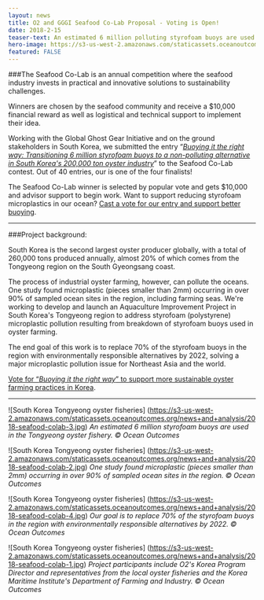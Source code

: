 ```yaml
---
layout: news
title: O2 and GGGI Seafood Co-Lab Proposal - Voting is Open!
date: 2018-2-15
teaser-text: An estimated 6 million polluting styrofoam buoys are used in one of the world’s largest oyster fisheries. We want to change that. Vote for our Seafood Co-Lab project to support better buoying.
hero-image: https://s3-us-west-2.amazonaws.com/staticassets.oceanoutcomes.org/news+and+analysis/hero+images/2018-seafood-colab-hero.jpg
featured: FALSE
---
```

###The Seafood Co-Lab is an annual competition where the seafood industry invests in practical and innovative solutions to sustainability challenges. 

Winners are chosen by the seafood community and receive a $10,000 financial reward as well as logistical and technical support to implement their idea.

Working with the Global Ghost Gear Initiative and on the ground stakeholders in South Korea, we submitted the entry “<a href="http://speakingofseafood.org/seafood-co-lab/2018-co-lab-finalists/transitioning-styrofoam-buoys-south-korean-oyster-farms/" target="blank">*Buoying it the right way: Transitioning 6 million styrofoam buoys to a non-polluting alternative in South Korea's 200,000 ton oyster industry*</a>” to the Seafood Co-Lab contest. Out of 40 entries, our is one of the four finalists!

The Seafood Co-Lab winner is selected by popular vote and gets $10,000 and advisor support to begin work. Want to support reducing styrofoam microplastics in our ocean? <a href="http://speakingofseafood.org/seafood-co-lab/choose-seafood-co-lab-winner/" target="blank">Cast a vote for our entry and support better buoying</a>. 

----
###Project background:

South Korea is the second largest oyster producer globally, with a total of 260,000 tons produced annually, almost 20% of which comes from the Tongyeong region on the South Gyeongsang coast. 

The process of industrial oyster farming, however, can pollute the oceans. One study found microplastic (pieces smaller than 2mm) occurring in over 90% of sampled ocean sites in the region, including farming seas. We're working to develop and launch an Aquaculture Improvement Project in South Korea's Tongyeong region to address styrofoam (polystyrene) microplastic pollution resulting from breakdown of styrofoam buoys used in oyster farming. 

The end goal of this work is to replace 70% of the styrofoam buoys in the region with environmentally responsible alternatives by 2022, solving a major microplastic pollution issue for Northeast Asia and the world.

<a href="http://speakingofseafood.org/seafood-co-lab/choose-seafood-co-lab-winner/" target="blank">Vote for “*Buoying it the right way*” to support more sustainable oyster farming practices in Korea</a>.

----
![South Korea Tongyeong oyster fisheries]
(https://s3-us-west-2.amazonaws.com/staticassets.oceanoutcomes.org/news+and+analysis/2018-seafood-colab-3.jpg)
*An estimated 6 million styrofoam buoys are used in the Tongyeong oyster fishery. © Ocean Outcomes*

![South Korea Tongyeong oyster fisheries]
(https://s3-us-west-2.amazonaws.com/staticassets.oceanoutcomes.org/news+and+analysis/2018-seafood-colab-2.jpg)
*One study found microplastic (pieces smaller than 2mm) occurring in over 90% of sampled ocean sites in the region. © Ocean Outcomes*

![South Korea Tongyeong oyster fisheries]
(https://s3-us-west-2.amazonaws.com/staticassets.oceanoutcomes.org/news+and+analysis/2018-seafood-colab-4.jpg)
*Our goal is to replace 70% of the styrofoam buoys in the region with environmentally responsible alternatives by 2022. © Ocean Outcomes*

![South Korea Tongyeong oyster fisheries]
(https://s3-us-west-2.amazonaws.com/staticassets.oceanoutcomes.org/news+and+analysis/2018-seafood-colab-1.jpg)
*Project participants include O2's Korea Program Director and representatives from the local oyster fisheries and the Korea Maritime Institute's Department of Farming and Industry. © Ocean Outcomes*
